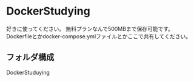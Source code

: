 # DockerStudying

好きに使ってください。
無料プランなんで500MBまで保存可能です。
Dockerfileとかdocker-compose.ymlファイルとかここで共有してください。

## フォルダ構成
DockerStuduying
